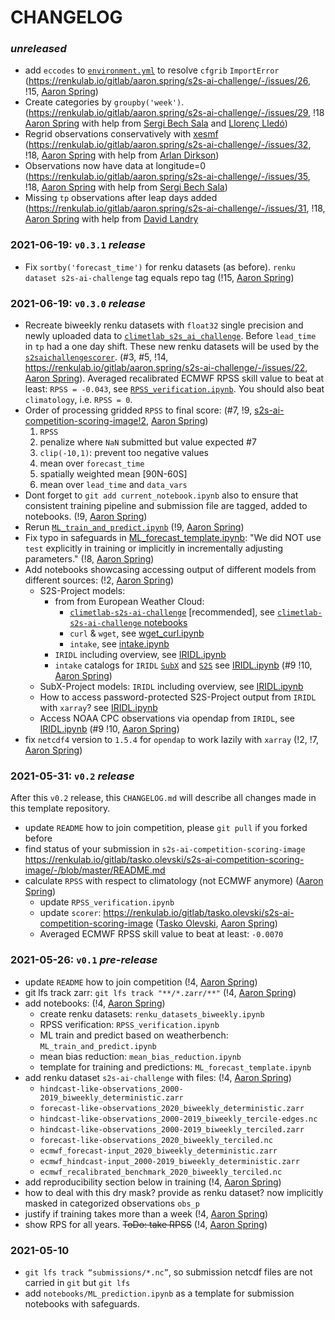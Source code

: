 # CHANGELOG

### *unreleased*

- add `eccodes` to [`environment.yml`](https://renkulab.io/gitlab/aaron.spring/s2s-ai-challenge-template/-/blob/master/environment.yml) to resolve `cfgrib` `ImportError` (https://renkulab.io/gitlab/aaron.spring/s2s-ai-challenge/-/issues/26, !15, [Aaron Spring](https://renkulab.io/gitlab/aaron.spring))
- Create categories by `groupby('week')`. (https://renkulab.io/gitlab/aaron.spring/s2s-ai-challenge/-/issues/29, !18 [Aaron Spring](https://renkulab.io/gitlab/aaron.spring) with help from [Sergi Bech Sala](https://renkulab.io/gitlab/sbechsal7) and [Llorenç Lledó](https://renkulab.io/gitlab/llledo))
- Regrid observations conservatively with [xesmf](https://pangeo-xesmf.readthedocs.io/) (https://renkulab.io/gitlab/aaron.spring/s2s-ai-challenge/-/issues/32, !18, [Aaron Spring](https://renkulab.io/gitlab/aaron.spring) with help from [Arlan Dirkson](https://renkulab.io/gitlab/arlan.dirkson))
- Observations now have data at longitude=0 (https://renkulab.io/gitlab/aaron.spring/s2s-ai-challenge/-/issues/35, !18, [Aaron Spring](https://renkulab.io/gitlab/aaron.spring) with help from [Sergi Bech Sala](https://renkulab.io/gitlab/sbechsal7))
- Missing `tp` observations after leap days added (https://renkulab.io/gitlab/aaron.spring/s2s-ai-challenge/-/issues/31, !18, [Aaron Spring](https://renkulab.io/gitlab/aaron.spring) with help from [David Landry](https://renkulab.io/gitlab/david.landry])


### 2021-06-19: `v0.3.1` *release*

- Fix `sortby('forecast_time')` for renku datasets (as before). `renku dataset s2s-ai-challenge` tag equals repo tag (!15, [Aaron Spring](https://renkulab.io/gitlab/aaron.spring))


### 2021-06-19: `v0.3.0` *release*

- Recreate biweekly renku datasets with `float32` single precision and newly uploaded data to [`climetlab_s2s_ai_challenge`](https://github.com/ecmwf-lab/climetlab-s2s-ai-challenge/releases/tag/0.7.0). Before `lead_time` in `tp` had a one day shift. These new renku datasets will be used by the [`s2saichallengescorer`](https://renkulab.io/gitlab/tasko.olevski/s2s-ai-competition-scoring-image/-/merge_requests/3). (#3, #5, !14, https://renkulab.io/gitlab/aaron.spring/s2s-ai-challenge/-/issues/22, [Aaron Spring](https://renkulab.io/gitlab/aaron.spring)). Averaged recalibrated ECMWF RPSS skill value to beat at least: `RPSS = -0.043`, see [`RPSS_verification.ipynb`](https://renkulab.io/gitlab/aaron.spring/s2s-ai-challenge-template/-/blob/master/notebooks/RPSS_verification.ipynb). You should also beat `climatology`, i.e. `RPSS = 0`. 
- Order of processing gridded `RPSS` to final score: (#7, !9, [s2s-ai-competition-scoring-image!2](https://renkulab.io/gitlab/tasko.olevski/s2s-ai-competition-scoring-image/-/merge_requests/2), [Aaron Spring](https://renkulab.io/gitlab/aaron.spring))
    1. `RPSS`
    2. penalize where `NaN` submitted but value expected #7 
    3. `clip(-10,1)`: prevent too negative values
    4. mean over `forecast_time`
    5. spatially weighted mean [90N-60S]
    6. mean over `lead_time` and `data_vars`
- Dont forget to `git add current_notebook.ipynb` also to ensure that consistent training pipeline and submission file are tagged, added to notebooks. (!9, [Aaron Spring](https://renkulab.io/gitlab/aaron.spring))
- Rerun [`ML_train_and_predict.ipynb`](https://renkulab.io/gitlab/aaron.spring/s2s-ai-challenge-template/-/blob/master/notebooks/ML_train_and_predict.ipynb) (!9, [Aaron Spring](https://renkulab.io/gitlab/aaron.spring))
- Fix typo in safeguards in [ML_forecast_template.ipynb](https://renkulab.io/gitlab/aaron.spring/s2s-ai-challenge-template/-/blob/master/notebooks/ML_forecast_template.ipynb): "We did NOT use `test` explicitly in training or implicitly in incrementally adjusting parameters." (!8, [Aaron Spring](https://renkulab.io/gitlab/aaron.spring))
- Add notebooks showcasing accessing output of different models from different sources: (!2, [Aaron Spring](https://renkulab.io/gitlab/aaron.spring))
    - S2S-Project models:
        - from from European Weather Cloud:
            - [`climetlab-s2s-ai-challenge`](https://github.com/ecmwf-lab/climetlab-s2s-ai-challenge/) [recommended], see [`climetlab-s2s-ai-challenge` notebooks](https://github.com/ecmwf-lab/climetlab-s2s-ai-challenge/tree/main/notebooks)
            - `curl` & `wget`, see [wget_curl.ipynb](https://renkulab.io/gitlab/aaron.spring/s2s-ai-challenge-template/-/blob/master/notebooks/data_access/wget_curl.ipynb)
            - `intake`, see [intake.ipynb](https://renkulab.io/gitlab/aaron.spring/s2s-ai-challenge-template/-/blob/master/notebooks/data_access/intake.ipynb)
        - `IRIDL` including overview, see [IRIDL.ipynb](https://renkulab.io/gitlab/aaron.spring/s2s-ai-challenge-template/-/blob/master/notebooks/data_access/IRIDL.ipynb)
        - `intake` catalogs for `IRIDL` [`SubX`](https://renkulab.io/gitlab/aaron.spring/s2s-ai-challenge-template/-/blob/master/notebooks/data_access/SubX_catalog.yml) and [`S2S`](https://renkulab.io/gitlab/aaron.spring/s2s-ai-challenge-template/-/blob/master/notebooks/data_access/S2S_catalog.yml) see [IRIDL.ipynb](https://renkulab.io/gitlab/aaron.spring/s2s-ai-challenge-template/-/blob/master/notebooks/data_access/IRIDL.ipynb) (#9 !10, [Aaron Spring](https://renkulab.io/gitlab/aaron.spring))
    - SubX-Project models: `IRIDL` including overview, see [IRIDL.ipynb](https://renkulab.io/gitlab/aaron.spring/s2s-ai-challenge-template/-/blob/master/notebooks/data_access/IRIDL.ipynb)
    - How to access password-protected S2S-Project output from `IRIDL` with `xarray`? see [IRIDL.ipynb](https://renkulab.io/gitlab/aaron.spring/s2s-ai-challenge-template/-/blob/master/notebooks/data_access/IRIDL.ipynb)
    - Access NOAA CPC observations via opendap from `IRIDL`, see [IRIDL.ipynb](https://renkulab.io/gitlab/aaron.spring/s2s-ai-challenge-template/-/blob/master/notebooks/data_access/IRIDL.ipynb) (#9 !10, [Aaron Spring](https://renkulab.io/gitlab/aaron.spring))
- fix `netcdf4` version to `1.5.4` for `opendap` to work lazily with `xarray` (!2, !7, [Aaron Spring](https://renkulab.io/gitlab/aaron.spring))


### 2021-05-31: `v0.2` *release*

After this `v0.2` release, this `CHANGELOG.md` will describe all changes made in this template repository.

- update `README` how to join competition, please `git pull` if you forked before
- find status of your submission in `s2s-ai-competition-scoring-image` https://renkulab.io/gitlab/tasko.olevski/s2s-ai-competition-scoring-image/-/blob/master/README.md 
- calculate `RPSS` with respect to climatology (not ECMWF anymore) ([Aaron Spring](https://renkulab.io/gitlab/aaron.spring))
    - update `RPSS_verification.ipynb`
    - update `scorer`: https://renkulab.io/gitlab/tasko.olevski/s2s-ai-competition-scoring-image ([Tasko Olevski](https://renkulab.io/gitlab/tasko.olevski), [Aaron Spring](https://renkulab.io/gitlab/aaron.spring))
    - Averaged ECMWF RPSS skill value to beat at least: `-0.0070`


### 2021-05-26: `v0.1` *pre-release*

- update `README` how to join competition (!4, [Aaron Spring](https://renkulab.io/gitlab/aaron.spring))
- git lfs track zarr: `git lfs track "**/*.zarr/**"` (!4, [Aaron Spring](https://renkulab.io/gitlab/aaron.spring))
- add notebooks: (!4, [Aaron Spring](https://renkulab.io/gitlab/aaron.spring))
    - create renku datasets: `renku_datasets_biweekly.ipynb`
    - RPSS verification: `RPSS_verification.ipynb`
    - ML train and predict based on weatherbench: `ML_train_and_predict.ipynb`
    - mean bias reduction: `mean_bias_reduction.ipynb`
    - template for training and predictions: `ML_forecast_template.ipynb`
- add renku dataset `s2s-ai-challenge` with files: (!4, [Aaron Spring](https://renkulab.io/gitlab/aaron.spring))
    - `hindcast-like-observations_2000-2019_biweekly_deterministic.zarr`
    - `forecast-like-observations_2020_biweekly_deterministic.zarr`
    - `hindcast-like-observations_2000-2019_biweekly_tercile-edges.nc`
    - `hindcast-like-observations_2000-2019_biweekly_terciled.zarr`
    - `forecast-like-observations_2020_biweekly_terciled.nc`
    - `ecmwf_forecast-input_2020_biweekly_deterministic.zarr`
    - `ecmwf_hindcast-input_2000-2019_biweekly_deterministic.zarr`
    - `ecmwf_recalibrated_benchmark_2020_biweekly_terciled.nc`
- add reproducibility section below in training (!4, [Aaron Spring](https://renkulab.io/gitlab/aaron.spring))
- how to deal with this dry mask? provide as renku dataset? now implicitly masked in categorized observations `obs_p`
- justify if training takes more than a week (!4, [Aaron Spring](https://renkulab.io/gitlab/aaron.spring))
- show RPS for all years. ~~ToDo: take RPSS~~ (!4, [Aaron Spring](https://renkulab.io/gitlab/aaron.spring))



### 2021-05-10

- `git lfs track “submissions/*.nc”`, so submission netcdf files are not carried in `git` but `git lfs`
- add `notebooks/ML_prediction.ipynb` as a template for submission notebooks with safeguards.
